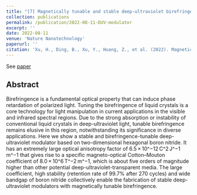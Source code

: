 ```yaml
---
title: "[7] Magnetically tunable and stable deep-ultraviolet birefringent optics using two-dimensional hexagonal boron nitride"
collection: publications
permalink: /publication/2022-08-11-DUV-modulator
excerpt: ''
date: 2022-08-11
venue: 'Nature Nanotechnology'
paperurl: ''
citation: 'Xu, H., Ding, B., Xu, Y., Huang, Z., et al. (2022). Magnetically tunable and stable deep-ultraviolet birefringent optics using two-dimensional hexagonal boron nitride. Nature Nanotechnology, 1-6.'
---
```


See [paper](https://www.nature.com/articles/s41565-022-01186-1)

## Abstract

Birefringence is a fundamental optical property that can induce phase retardation of polarized light. 
Tuning the birefringence of liquid crystals is a core technology for light manipulation in current 
applications in the visible and infrared spectral regions. Due to the strong absorption or instability 
of conventional liquid crystals in deep-ultraviolet light, tunable birefringence remains elusive in this
region, notwithstanding its significance in diverse applications. Here we show a stable and birefringence-tunable 
deep-ultraviolet modulator based on two-dimensional hexagonal boron nitride. It has an extremely large optical 
anisotropy factor of 6.5 × 10^−12 C^2 J^−1 m^−1 that gives rise to a specific magneto-optical Cotton–Mouton 
coefficient of 8.0 × 10^6 T^−2 m^−1, which is about five orders of magnitude higher than other potential 
deep-ultraviolet-transparent media. The large coefficient, high stability (retention rate of 99.7% after 
270 cycles) and wide bandgap of boron nitride collectively enable the fabrication of stable deep-ultraviolet 
modulators with magnetically tunable birefringence.

